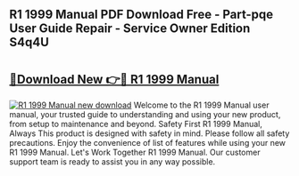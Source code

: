 ## R1 1999 Manual PDF Download Free - Part-pqe User Guide Repair - Service Owner Edition S4q4U

# <h2><a href="http://bc6724.oget.top/?id=R1+1999+Manual">🔗Download New 👉🔴 R1 1999 Manual</a></h2>

[![R1 1999 Manual new download](https://i.imgur.com/5g1atiW.png)](http://bc6724.oget.top/?id=R1+1999+Manual)
Welcome to the R1 1999 Manual user manual, your trusted guide to understanding and using your new product, from setup to maintenance and beyond. Safety First R1 1999 Manual, Always This product is designed with safety in mind. Please follow all safety precautions. Enjoy the convenience of list of features while using your new R1 1999 Manual. Let's Work Together R1 1999 Manual. Our customer support team is ready to assist you in any way possible.
